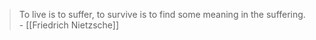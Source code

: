
> To live is to suffer, to survive is to find some meaning in the suffering. - [[Friedrich Nietzsche]]
